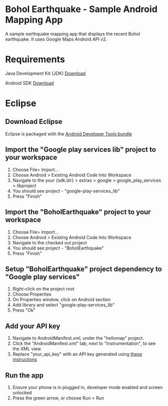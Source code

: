 # Bohol Earthquake - Sample Android Mapping App

A sample earthquake mapping app that displays the recent Bohol earthquake. It uses Google Maps Android API v2. 

# Requirements

Java Development Kit (JDK) [Download](http://www.oracle.com/technetwork/java/javase/downloads/jdk7-downloads-1880260.html)

Android SDK [Download](http://developer.android.com/sdk/index.html)

# Eclipse

## Download Eclipse
Eclipse is packaged with the [Android Developer Tools bundle](http://developer.android.com/sdk/index.html)


## Import the "Google play services lib" project to your workspace
  1. Choose File> Import...
  2. Choose Android > Existing Android Code Into Workspace
  3. Navigate to the your {sdk.dir} > extras > google > google_play_services > libproject
  4. You should see project - "google-play-services_lib"
  6. Press "Finish"
  
## Import the "BoholEarthquake" project to your workspace
  1. Choose File> Import...
  2. Choose Android > Existing Android Code Into Workspace
  3. Navigate to the checked out project
  4. You should see project - "BoholEarthquake"
  6. Press "Finish"
  
## Setup "BoholEarthquake" project dependency to "Google play services"
  1. Right-click on the project root
  2. Choose Properties
  3. On Properties window, click on Android section
  4. Add library and select "google-play-services_lib"
  6. Press "Ok"

## Add your API key
  1. Navigate to AndroidManifest.xml, under the "hellomap" project.
  2. Click the "AndroidManifest.xml" tab, next to "Instrumentation", to see the XML view.
  3. Replace "your_api_key" with an API key generated using [these instructions](https://developers.google.com/maps/documentation/android/start#the_google_maps_api_key)

## Run the app
  1. Ensure your phone is in plugged in, developer mode enabled and screen unlocked
  2. Press the green arrow, or choose Run > Run
